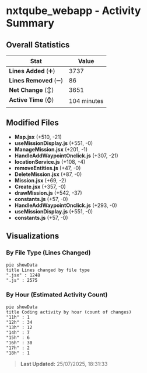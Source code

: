 # nxtqube_webapp - Activity Summary 

## Overall Statistics

| Stat                   | Value                                                             |
| ---------------------- | ----------------------------------------------------------------- |
| **Lines Added** (➕)   | 3737                                          |
| **Lines Removed** (➖) | 86                                        |
| **Net Change** (↕)    | 3651                |
| **Active Time** (⌚)   | 104 minutes |


## Modified Files
- **Map.jsx** (+510, -21)
- **useMissionDisplay.js** (+551, -0)
- **ManageMission.jsx** (+201, -1)
- **HandleAddWaypointOnclick.js** (+307, -21)
- **locationService.js** (+108, -4)
- **removeEntities.js** (+47, -0)
- **DeleteMission.jsx** (+87, -0)
- **Mission.jsx** (+69, -2)
- **Create.jsx** (+357, -0)
- **drawMission.js** (+542, -37)
- **constants.js** (+57, -0)
- **HandleAddWaypointOnclick.js** (+293, -0)
- **useMissionDisplay.js** (+551, -0)
- **constants.js** (+57, -0)

## Visualizations

### By File Type (Lines Changed)

```mermaid
pie showData
title Lines changed by file type
".jsx" : 1248
".js" : 2575
```

### By Hour (Estimated Activity Count)

```mermaid
pie showData
title Coding activity by hour (count of changes)
"11h" : 1
"12h" : 34
"13h" : 12
"14h" : 7
"15h" : 6
"16h" : 30
"17h" : 2
"18h" : 1
```


> **Last Updated:** 25/07/2025, 18:31:33